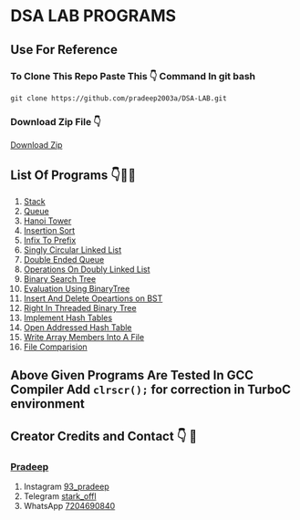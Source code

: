 # DSA LAB PROGRAMS

## Use For Reference



### To Clone This Repo Paste This :point_down: Command In git bash
```
git clone https://github.com/pradeep2003a/DSA-LAB.git
```
### Download Zip File :point_down:
[Download Zip](https://github.com/pradeep2003a/DSA-LAB/archive/refs/heads/main.zip)



## List Of Programs :point_down::see_no_evil::two_hearts:
1.  [Stack](../master/Stack.c)
2.  [Queue](../master/Queue.c)
3.  [Hanoi Tower](../master/HanoiTower.c)
4.  [Insertion Sort](../master/InsertionSort.c)
5.  [Infix To Prefix](../master/InfixToPrefix.c)
6.  [Singly Circular Linked List](../master/SinCirLinkedList.c)
7.  [Double Ended Queue](../master/DoubleEndedQueue.c)
8.  [Operations On Doubly Linked List](../master/OpDLL.c)
9.  [Binary Search Tree](../master/Binarytree.c)
10. [Evaluation Using BinaryTree](../master/PostfixBinTree.c)
11. [Insert And Delete Opeartions on BST](../master/InsertAndDeleteBTree.c)
12. [Right In Threaded Binary Tree](../master/Right_In_Threaded_BT.c)
13. [Implement Hash Tables](../master/HashTables.c)
14. [Open Addressed Hash Table](../master/OpenAdressedHashTable.c)
15. [Write Array Members Into A File](../master/FileWriting.c)
16. [File Comparision](../master/FileComparision.c)


## Above Given Programs Are Tested In GCC Compiler Add  ``` clrscr(); ``` for correction in TurboC environment


## Creator Credits and Contact :point_down: :see_no_evil: 
### [Pradeep](https://www.github.com/pradeep15a)
1. Instagram [93_pradeep](https://www.instagram.com/93__pradeep/)
2. Telegram [stark_offl](https://telegram.dog/Stark_Offl)
3. WhatsApp [7204690840](https://wa.me/7204690840/)
